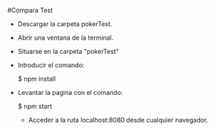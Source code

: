 #Compara Test

* Descargar la carpeta pokerTest.

* Abrir una ventana de la terminal.

* Situarse en la carpeta "pokerTest"

* Introducir el comando:

  $ npm install

* Levantar la pagina con el comando:

  $ npm start

  * Acceder a la ruta localhost:8080 desde cualquier navegador.

